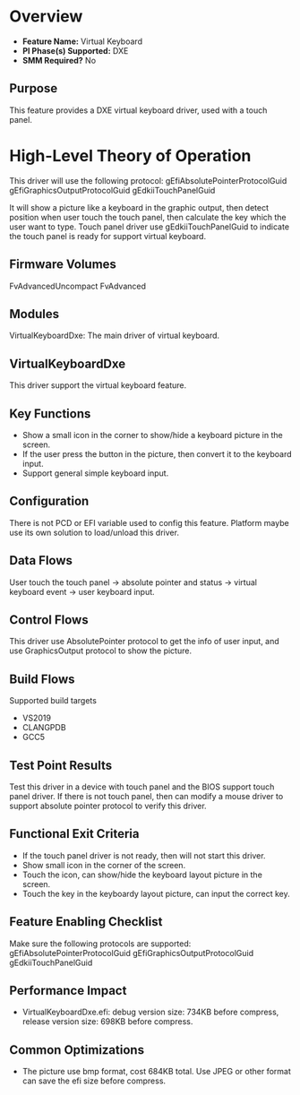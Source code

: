# Overview
* **Feature Name:** Virtual Keyboard
* **PI Phase(s) Supported:** DXE
* **SMM Required?** No

## Purpose
This feature provides a DXE virtual keyboard driver, used with a touch panel.

# High-Level Theory of Operation
This driver will use the following protocol:
  gEfiAbsolutePointerProtocolGuid
  gEfiGraphicsOutputProtocolGuid
  gEdkiiTouchPanelGuid

It will show a picture like a keyboard in the graphic output, then detect
position when user touch the touch panel, then calculate the key which the
user want to type.
Touch panel driver use gEdkiiTouchPanelGuid to indicate the touch panel is ready for support virtual keyboard.

## Firmware Volumes
FvAdvancedUncompact
FvAdvanced

## Modules
VirtualKeyboardDxe: The main driver of virtual keyboard.

## VirtualKeyboardDxe
This driver support the virtual keyboard feature.

## Key Functions
* Show a small icon in the corner to show/hide a keyboard picture in the screen.
* If the user press the button in the picture, then convert it to the keyboard input.
* Support general simple keyboard input.

## Configuration
There is not PCD or EFI variable used to config this feature.
Platform maybe use its own solution to load/unload this driver.

## Data Flows
User touch the touch panel -> absolute pointer and status -> virtual keyboard event -> user keyboard input.

## Control Flows
This driver use AbsolutePointer protocol to get the info of user input, and use GraphicsOutput protocol to show the picture.

## Build Flows
Supported build targets
* VS2019
* CLANGPDB
* GCC5

## Test Point Results
Test this driver in a device with touch panel and the BIOS support touch panel driver.
If there is not touch panel, then can modify a mouse driver to support absolute pointer protocol to verify this driver.

## Functional Exit Criteria
* If the touch panel driver is not ready, then will not start this driver.
* Show small icon in the corner of the screen.
* Touch the icon, can show/hide the keyboard layout picture in the screen.
* Touch the key in the keyboardy layout picture, can input the correct key.

## Feature Enabling Checklist
Make sure the following protocols are supported:
  gEfiAbsolutePointerProtocolGuid
  gEfiGraphicsOutputProtocolGuid
  gEdkiiTouchPanelGuid

## Performance Impact
* VirtualKeyboardDxe.efi: debug version size: 734KB before compress, release version size: 698KB before compress.

## Common Optimizations
* The picture use bmp format, cost 684KB total. Use JPEG or other format can save the efi size before compress.
